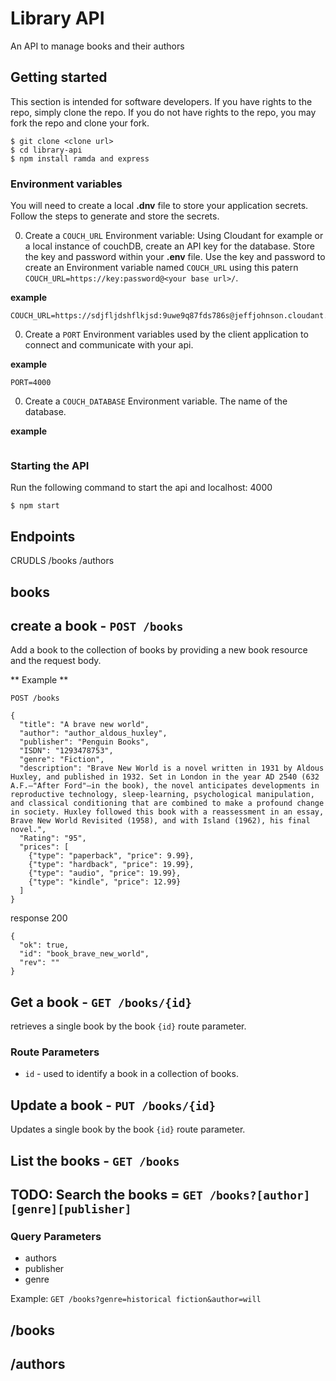 # Library API

An API to manage books and their authors

## Getting started

This section is intended for software developers. If you have rights to the repo, simply clone the repo. If you do not have rights to the repo, you may fork the repo and clone your fork.

```
$ git clone <clone url>
$ cd library-api
$ npm install ramda and express
```

### Environment variables

You will need to create a local **.dnv** file to store your application secrets. Follow the steps to generate and store the secrets.

0. Create a `COUCH_URL` Environment variable: Using Cloudant for example or a local instance of couchDB, create an API key for the database. Store the key and password within your **.env** file. Use the key and password to create an Environment variable named `COUCH_URL` using this patern `COUCH_URL=https://key:password@<your base url>/`.

  **example**

  ```
  COUCH_URL=https://sdjfljdshflkjsd:9uwe9q87fds786s@jeffjohnson.cloudant.com/
  ```

0. Create a `PORT` Environment variables used by the client application to connect and communicate with your api.

  **example**

  ```
  PORT=4000
  ```
0. Create a `COUCH_DATABASE` Environment variable. The name of the database.

  **example**

  ```
  
  ```



### Starting the API

Run the following command to start the api and localhost: 4000

```
$ npm start
```
## Endpoints
CRUDLS
/books
/authors
## books

## create a book - `POST /books`

Add a book to the collection of books by providing a new book resource and the request body.

** Example **

```
POST /books

{
  "title": "A brave new world",
  "author": "author_aldous_huxley",
  "publisher": "Penguin Books",
  "ISDN": "1293478753",
  "genre": "Fiction",
  "description": "Brave New World is a novel written in 1931 by Aldous Huxley, and published in 1932. Set in London in the year AD 2540 (632 A.F.—"After Ford"—in the book), the novel anticipates developments in reproductive technology, sleep-learning, psychological manipulation, and classical conditioning that are combined to make a profound change in society. Huxley followed this book with a reassessment in an essay, Brave New World Revisited (1958), and with Island (1962), his final novel.",
  "Rating": "95",
  "prices": [
    {"type": "paperback", "price": 9.99},
    {"type": "hardback", "price": 19.99},
    {"type": "audio", "price": 19.99},
    {"type": "kindle", "price": 12.99}
  ]
}

```
response 200

```
{
  "ok": true,
  "id": "book_brave_new_world",
  "rev": ""
}
```


## Get a book - `GET /books/{id}`

retrieves a single book by the book `{id}` route parameter.

### Route Parameters

 - `id` -  used to identify a book in a collection of books.

## Update a book - `PUT /books/{id}`

Updates a single book by the book `{id}` route parameter.




## List the books - `GET /books`

## TODO: Search the books = `GET /books?[author][genre][publisher]`

### Query Parameters

 - authors
 - publisher
 - genre

 Example: `GET /books?genre=historical fiction&author=will`



## /books
## /authors
